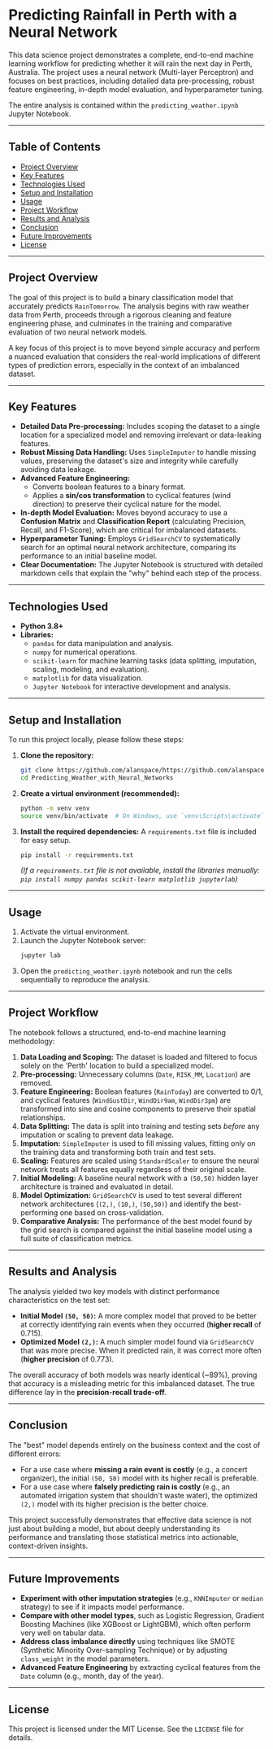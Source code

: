 # Predicting Rainfall in Perth with a Neural Network

This data science project demonstrates a complete, end-to-end machine learning workflow for predicting whether it will rain the next day in Perth, Australia. The project uses a neural network (Multi-layer Perceptron) and focuses on best practices, including detailed data pre-processing, robust feature engineering, in-depth model evaluation, and hyperparameter tuning.

The entire analysis is contained within the `predicting_weather.ipynb` Jupyter Notebook.

---

## Table of Contents
* [Project Overview](#project-overview)
* [Key Features](#key-features)
* [Technologies Used](#technologies-used)
* [Setup and Installation](#setup-and-installation)
* [Usage](#usage)
* [Project Workflow](#project-workflow)
* [Results and Analysis](#results-and-analysis)
* [Conclusion](#conclusion)
* [Future Improvements](#future-improvements)
* [License](#license)

---

## Project Overview

The goal of this project is to build a binary classification model that accurately predicts `RainTomorrow`. The analysis begins with raw weather data from Perth, proceeds through a rigorous cleaning and feature engineering phase, and culminates in the training and comparative evaluation of two neural network models.

A key focus of this project is to move beyond simple accuracy and perform a nuanced evaluation that considers the real-world implications of different types of prediction errors, especially in the context of an imbalanced dataset.

---

## Key Features

- **Detailed Data Pre-processing:** Includes scoping the dataset to a single location for a specialized model and removing irrelevant or data-leaking features.
- **Robust Missing Data Handling:** Uses `SimpleImputer` to handle missing values, preserving the dataset's size and integrity while carefully avoiding data leakage.
- **Advanced Feature Engineering:**
  - Converts boolean features to a binary format.
  - Applies a **sin/cos transformation** to cyclical features (wind direction) to preserve their cyclical nature for the model.
- **In-depth Model Evaluation:** Moves beyond accuracy to use a **Confusion Matrix** and **Classification Report** (calculating Precision, Recall, and F1-Score), which are critical for imbalanced datasets.
- **Hyperparameter Tuning:** Employs `GridSearchCV` to systematically search for an optimal neural network architecture, comparing its performance to an initial baseline model.
- **Clear Documentation:** The Jupyter Notebook is structured with detailed markdown cells that explain the "why" behind each step of the process.

---

## Technologies Used

- **Python 3.8+**
- **Libraries:**
  - `pandas` for data manipulation and analysis.
  - `numpy` for numerical operations.
  - `scikit-learn` for machine learning tasks (data splitting, imputation, scaling, modeling, and evaluation).
  - `matplotlib` for data visualization.
  - `Jupyter Notebook` for interactive development and analysis.

---

## Setup and Installation

To run this project locally, please follow these steps:

1.  **Clone the repository:**
    ```bash
    git clone https://github.com/alanspace/https://github.com/alanspace/Predicting_Weather_with_Neural_Networks.git
    cd Predicting_Weather_with_Neural_Networks
    ```

2.  **Create a virtual environment (recommended):**
    ```bash
    python -m venv venv
    source venv/bin/activate  # On Windows, use `venv\Scripts\activate`
    ```

3.  **Install the required dependencies:**
    A `requirements.txt` file is included for easy setup.
    ```bash
    pip install -r requirements.txt
    ```
    *(If a `requirements.txt` file is not available, install the libraries manually: `pip install numpy pandas scikit-learn matplotlib jupyterlab`)*

---

## Usage

1.  Activate the virtual environment.
2.  Launch the Jupyter Notebook server:
    ```bash
    jupyter lab
    ```
3.  Open the `predicting_weather.ipynb` notebook and run the cells sequentially to reproduce the analysis.

---

## Project Workflow

The notebook follows a structured, end-to-end machine learning methodology:

1.  **Data Loading and Scoping:** The dataset is loaded and filtered to focus solely on the 'Perth' location to build a specialized model.
2.  **Pre-processing:** Unnecessary columns (`Date`, `RISK_MM`, `Location`) are removed.
3.  **Feature Engineering:** Boolean features (`RainToday`) are converted to 0/1, and cyclical features (`WindGustDir`, `WindDir9am`, `WindDir3pm`) are transformed into sine and cosine components to preserve their spatial relationships.
4.  **Data Splitting:** The data is split into training and testing sets *before* any imputation or scaling to prevent data leakage.
5.  **Imputation:** `SimpleImputer` is used to fill missing values, fitting only on the training data and transforming both train and test sets.
6.  **Scaling:** Features are scaled using `StandardScaler` to ensure the neural network treats all features equally regardless of their original scale.
7.  **Initial Modeling:** A baseline neural network with a `(50,50)` hidden layer architecture is trained and evaluated in detail.
8.  **Model Optimization:** `GridSearchCV` is used to test several different network architectures (`(2,)`, `(10,)`, `(50,50)`) and identify the best-performing one based on cross-validation.
9.  **Comparative Analysis:** The performance of the best model found by the grid search is compared against the initial baseline model using a full suite of classification metrics.

---

## Results and Analysis

The analysis yielded two key models with distinct performance characteristics on the test set:

-   **Initial Model `(50, 50)`:** A more complex model that proved to be better at correctly identifying rain events when they occurred (**higher recall** of 0.715).
-   **Optimized Model `(2,)`:** A much simpler model found via `GridSearchCV` that was more precise. When it predicted rain, it was correct more often (**higher precision** of 0.773).

The overall accuracy of both models was nearly identical (~89%), proving that accuracy is a misleading metric for this imbalanced dataset. The true difference lay in the **precision-recall trade-off**.

---

## Conclusion

The "best" model depends entirely on the business context and the cost of different errors:

-   For a use case where **missing a rain event is costly** (e.g., a concert organizer), the initial `(50, 50)` model with its higher recall is preferable.
-   For a use case where **falsely predicting rain is costly** (e.g., an automated irrigation system that shouldn't waste water), the optimized `(2,)` model with its higher precision is the better choice.

This project successfully demonstrates that effective data science is not just about building a model, but about deeply understanding its performance and translating those statistical metrics into actionable, context-driven insights.

---

## Future Improvements

-   **Experiment with other imputation strategies** (e.g., `KNNImputer` or `median` strategy) to see if it impacts model performance.
-   **Compare with other model types**, such as Logistic Regression, Gradient Boosting Machines (like XGBoost or LightGBM), which often perform very well on tabular data.
-   **Address class imbalance directly** using techniques like SMOTE (Synthetic Minority Over-sampling Technique) or by adjusting `class_weight` in the model parameters.
-   **Advanced Feature Engineering** by extracting cyclical features from the `Date` column (e.g., month, day of the year).

---

## License

This project is licensed under the MIT License. See the `LICENSE` file for details.